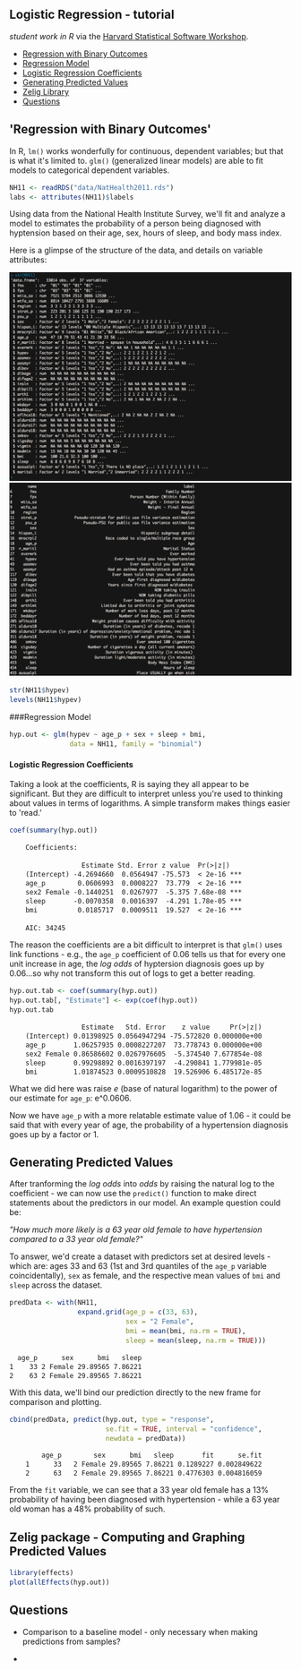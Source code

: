 Logistic Regression - tutorial
------------------------------

_student work in R_ via the [Harvard Statistical Software Workshop](http://tutorials.iq.harvard.edu/R/Rstatistics/Rstatistics.html#orgheadline27). 

- [Regression with Binary Outcomes](#regression-with-binary-outcomes)
- [Regression Model](#regression-model)
- [Logistic Regression Coefficients](#logistic-regression-coefficients)
- [Generating Predicted Values](#generating-predicted-values)
- [Zelig Library](#zelig-package---computing-and-graphing-predicted-values)
- [Questions](#questions)

## 'Regression with Binary Outcomes'

In R, `lm()` works wonderfully for continuous, dependent variables; but that is what it's limited to. `glm()` (generalized linear models) are able to fit models to categorical dependent variables.

``` r
NH11 <- readRDS("data/NatHealth2011.rds")
labs <- attributes(NH11)$labels
```

Using data from the National Health Institute Survey, we'll fit and analyze a model to estimates the probability of a person being diagnosed with hyptension based on their age, sex, hours of sleep, and body mass index.

Here is a glimpse of the structure of the data, and details on variable attributes:

![NatHealth11](plots/NH11-glimpse.png)
![attributes](plots/NH11-attributes.png)

```r
str(NH11$hypev)
levels(NH11$hypev)
```

###Regression Model


``` r
hyp.out <- glm(hypev ~ age_p + sex + sleep + bmi,
			   data = NH11, family = "binomial")
```


#### Logistic Regression Coefficients

Taking a look at the coefficients, R is saying they all appear to be significant. But they are difficult to interpret unless you're used to thinking about values in terms of logarithms. A simple transform makes things easier to 'read.'

``` r
coef(summary(hyp.out))
```

		Coefficients:

					  Estimate Std. Error z value  Pr(>|z|)
		(Intercept) -4.2694660  0.0564947 -75.573  < 2e-16 ***
		age_p        0.0606993  0.0008227  73.779  < 2e-16 ***
		sex2 Female -0.1440251  0.0267977  -5.375 7.68e-08 ***
		sleep       -0.0070358  0.0016397  -4.291 1.78e-05 ***
		bmi          0.0185717  0.0009511  19.527  < 2e-16 ***		

		AIC: 34245

The reason the coefficients are a bit difficult to interpret is that `glm()` uses link functions - e.g., the `age_p` coefficient of 0.06 tells us that for every one unit increase in age, the *log odds* of hyptersion diagnosis goes up by 0.06...so why not transform this out of logs to get a better reading.

``` r
hyp.out.tab <- coef(summary(hyp.out))
hyp.out.tab[, "Estimate"] <- exp(coef(hyp.out))
hyp.out.tab
```

    				  Estimate   Std. Error    z value     Pr(>|z|)
    	(Intercept) 0.01398925 0.0564947294 -75.572820 0.000000e+00
    	age_p       1.06257935 0.0008227207  73.778743 0.000000e+00
    	sex2 Female 0.86586602 0.0267976605  -5.374540 7.677854e-08
    	sleep       0.99298892 0.0016397197  -4.290841 1.779981e-05
    	bmi         1.01874523 0.0009510828  19.526906 6.485172e-85

What we did here was raise _e_ (base of natural logarithm) to the power of our estimate for `age_p`: e^0.0606. 

Now we have `age_p` with a more relatable estimate value of 1.06 - it could be said that with every year of age, the probability of a hypertension diagnosis goes up by a factor or 1. 

## Generating Predicted Values 

After tranforming the *log odds* into *odds* by raising the natural log to the coefficient - we can now use the `predict()` function to make direct statements about the predictors in our model. An example question could be: 

_"How much more likely is a 63 year old female to have hypertension compared to a 33 year old female?"_

To answer, we'd create a dataset with predictors set at desired levels - which are: ages 33 and 63 (1st and 3rd quantiles of the `age_p` variable coincidentally), `sex` as female, and the respective mean values of `bmi` and `sleep` across the dataset.

``` r
predData <- with(NH11,
				 expand.grid(age_p = c(33, 63),
				 			 sex = "2 Female",
				 			 bmi = mean(bmi, na.rm = TRUE),
				 			 sleep = mean(sleep, na.rm = TRUE)))
```

	  age_p      sex      bmi   sleep
	1    33 2 Female 29.89565 7.86221
	2    63 2 Female 29.89565 7.86221

With this data, we'll bind our prediction directly to the new frame for comparison and plotting.

``` r
cbind(predData, predict(hyp.out, type = "response",
						se.fit = TRUE, interval = "confidence",
						newdata = predData))
```

	    	age_p     	 sex      bmi   sleep       fit      se.fit
		1      33 	2 Female 29.89565 7.86221 0.1289227 0.002849622
		2      63 	2 Female 29.89565 7.86221 0.4776303 0.004816059

From the `fit` variable, we can see that a 33 year old female has a 13% probability of having been diagnosed with hypertension - while a 63 year old woman has a 48% probability of such. 

## Zelig package - Computing and Graphing Predicted Values

``` r
library(effects)
plot(allEffects(hyp.out))
```

## Questions

- Comparison to a baseline model - only necessary when making predictions from samples?

- 








